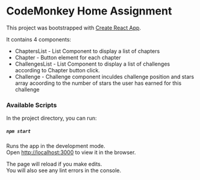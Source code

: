 # CodeMonkey Home Assignment

This project was bootstrapped with [Create React App](https://github.com/facebook/create-react-app). <br>

It contains 4 components:
- ChaptersList - List Component to display a list of chapters
- Chapter - Button element for each chapter
- ChallengesList - List Component to display a list of challenges according to Chapter button click.
- Challenge - Challenge component inculdes challenge position and stars array acoording to the number of stars the user has earned for this challenge  

### Available Scripts

In the project directory, you can run:

##### `npm start`

Runs the app in the development mode.<br>
Open [http://localhost:3000](http://localhost:3000) to view it in the browser.

The page will reload if you make edits.<br>
You will also see any lint errors in the console.

